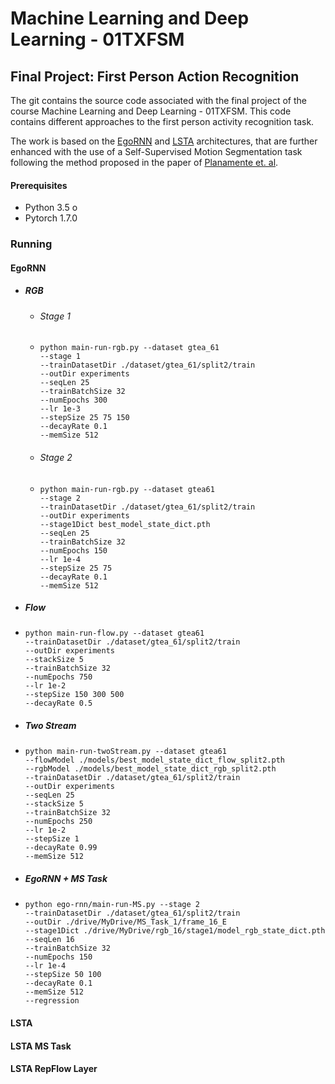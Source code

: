 # Machine Learning and Deep Learning - 01TXFSM
##  Final Project: First Person Action Recognition

The git contains the source code associated with the final project of the course Machine Learning and Deep Learning - 01TXFSM.
This code contains different approaches to the first person activity recognition task. 

The work is based on the [EgoRNN](https://arxiv.org/pdf/1807.11794.pdf) and [LSTA](https://arxiv.org/pdf/2002.03982v1.pdf) 
architectures, that are further enhanced with the use of a Self-Supervised Motion Segmentation task following the method
proposed in the paper of [Planamente et. al](https://arxiv.org/pdf/2002.03982v1.pdf).
#### Prerequisites

* Python 3.5 o
* Pytorch 1.7.0
  #### 

### Running
#### EgoRNN
* ##### RGB

  * ###### Stage 1
  * ```
    python main-run-rgb.py --dataset gtea_61 
    --stage 1 
    --trainDatasetDir ./dataset/gtea_61/split2/train 
    --outDir experiments 
    --seqLen 25 
    --trainBatchSize 32 
    --numEpochs 300 
    --lr 1e-3 
    --stepSize 25 75 150 
    --decayRate 0.1 
    --memSize 512
    ```
  * ###### Stage 2
  * ```
    python main-run-rgb.py --dataset gtea61 
    --stage 2 
    --trainDatasetDir ./dataset/gtea_61/split2/train 
    --outDir experiments 
    --stage1Dict best_model_state_dict.pth 
    --seqLen 25 
    --trainBatchSize 32 
    --numEpochs 150 
    --lr 1e-4 
    --stepSize 25 75 
    --decayRate 0.1 
    --memSize 512
    ```
* ##### **Flow**
* ```
  python main-run-flow.py --dataset gtea61 
  --trainDatasetDir ./dataset/gtea_61/split2/train 
  --outDir experiments 
  --stackSize 5 
  --trainBatchSize 32 
  --numEpochs 750 
  --lr 1e-2 
  --stepSize 150 300 500 
  --decayRate 0.5
  ```
* ##### **Two Stream**
* ```
  python main-run-twoStream.py --dataset gtea61 
  --flowModel ./models/best_model_state_dict_flow_split2.pth 
  --rgbModel ./models/best_model_state_dict_rgb_split2.pth 
  --trainDatasetDir ./dataset/gtea_61/split2/train 
  --outDir experiments 
  --seqLen 25 
  --stackSize 5 
  --trainBatchSize 32 
  --numEpochs 250 
  --lr 1e-2 
  --stepSize 1 
  --decayRate 0.99 
  --memSize 512
  ```
* ##### **EgoRNN + MS Task**
* ```
  python ego-rnn/main-run-MS.py --stage 2
  --trainDatasetDir ./dataset/gtea_61/split2/train
  --outDir ./drive/MyDrive/MS_Task_1/frame_16_E
  --stage1Dict ./drive/MyDrive/rgb_16/stage1/model_rgb_state_dict.pth
  --seqLen 16 
  --trainBatchSize 32
  --numEpochs 150
  --lr 1e-4
  --stepSize 50 100
  --decayRate 0.1
  --memSize 512
  --regression
  ```

#### LSTA

#### LSTA MS Task

#### LSTA RepFlow Layer

